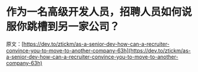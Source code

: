 # 作为一名高级开发人员，招聘人员如何说服你跳槽到另一家公司？

原文：[https://dev.to/ztickm/as-a-senior-dev-how-can-a-recruiter-convince-you-to-move-to-another-company-63h](https://dev.to/ztickm/as-a-senior-dev-how-can-a-recruiter-convince-you-to-move-to-another-company-63h)